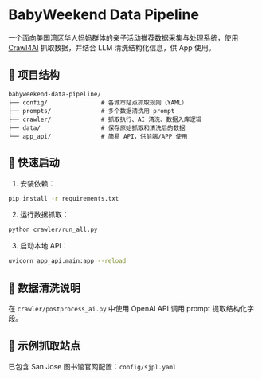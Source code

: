 # BabyWeekend Data Pipeline

一个面向美国湾区华人妈妈群体的亲子活动推荐数据采集与处理系统，使用 [Crawl4AI](https://github.com/kevin-zou/Crawl4AI) 抓取数据，并结合 LLM 清洗结构化信息，供 App 使用。

## 🧱 项目结构

```
babyweekend-data-pipeline/
├── config/               # 各城市站点抓取规则（YAML）
├── prompts/              # 多个数据清洗用 prompt
├── crawler/              # 抓取执行、AI 清洗、数据入库逻辑
├── data/                 # 保存原始抓取和清洗后的数据
└── app_api/              # 简易 API，供前端/APP 使用
```

## 🚀 快速启动

1. 安装依赖：

```bash
pip install -r requirements.txt
```

2. 运行数据抓取：

```bash
python crawler/run_all.py
```

3. 启动本地 API：

```bash
uvicorn app_api.main:app --reload
```

## 🧠 数据清洗说明

在 `crawler/postprocess_ai.py` 中使用 OpenAI API 调用 prompt 提取结构化字段。

## 📂 示例抓取站点

已包含 San Jose 图书馆官网配置：`config/sjpl.yaml`
